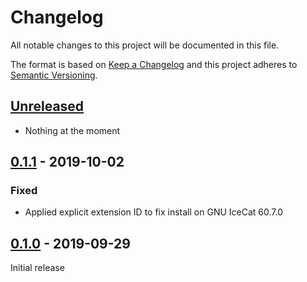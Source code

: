 # Changelog

All notable changes to this project will be documented in this file.

The format is based on [Keep a Changelog] and this project adheres to [Semantic Versioning].

## [Unreleased]

- Nothing at the moment

## [0.1.1] - 2019-10-02

### Fixed

- Applied explicit extension ID to fix install on GNU IceCat 60.7.0

## [0.1.0] - 2019-09-29

Initial release

[Keep a Changelog]: https://keepachangelog.com/en/1.0.0/
[Semantic Versioning]: https://semver.org/spec/v2.0.0.html
[Unreleased]: https://gitlab.com/cherrypicker/librifyjs---sumofus.org/compare/0.1.1...master
[0.1.1]: https://gitlab.com/cherrypicker/librifyjs---sumofus.org/compare/0.1.0...0.1.1
[0.1.0]: https://gitlab.com/cherrypicker/librifyjs---sumofus.org/-/tags/0.1.0
